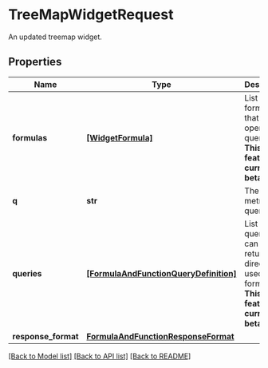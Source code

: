 # TreeMapWidgetRequest

An updated treemap widget.

## Properties

| Name                | Type                                                                            | Description                                                                                               | Notes      |
| ------------------- | ------------------------------------------------------------------------------- | --------------------------------------------------------------------------------------------------------- | ---------- |
| **formulas**        | [**[WidgetFormula]**](WidgetFormula.md)                                         | List of formulas that operate on queries. **This feature is currently in beta.**                          | [optional] |
| **q**               | **str**                                                                         | The widget metrics query.                                                                                 | [optional] |
| **queries**         | [**[FormulaAndFunctionQueryDefinition]**](FormulaAndFunctionQueryDefinition.md) | List of queries that can be returned directly or used in formulas. **This feature is currently in beta.** | [optional] |
| **response_format** | [**FormulaAndFunctionResponseFormat**](FormulaAndFunctionResponseFormat.md)     |                                                                                                           | [optional] |

[[Back to Model list]](README.md#documentation-for-models) [[Back to API list]](README.md#documentation-for-api-endpoints) [[Back to README]](README.md)
